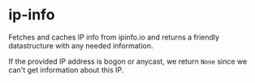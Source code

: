 # ip-info
Fetches and caches IP info from ipinfo.io and returns a friendly datastructure with any needed information.

If the provided IP address is bogon or anycast, we return `None` since we can't get information about this IP.

